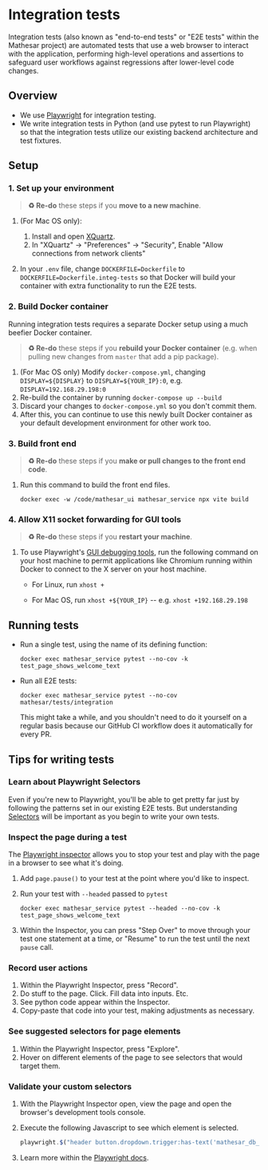 # Integration tests

Integration tests (also known as "end-to-end tests" or "E2E tests" within the Mathesar project) are automated tests that use a web browser to interact with the application, performing high-level operations and assertions to safeguard user workflows against regressions after lower-level code changes.

## Overview

- We use [Playwright](https://playwright.dev) for integration testing.
- We write integration tests in Python (and use pytest to run Playwright) so that the integration tests utilize our existing backend architecture and test fixtures.

## Setup

### 1. Set up your environment

> **♻️ Re-do** these steps if you **move to a new machine**.

1. (For Mac OS only):
    1. Install and open [XQuartz](https://www.xquartz.org/).
    1. In "XQuartz" -> "Preferences" -> "Security", Enable "Allow connections from network clients"

1. In your `.env` file, change `DOCKERFILE=Dockerfile` to `DOCKERFILE=Dockerfile.integ-tests` so that Docker will build your container with extra functionality to run the E2E tests.

### 2. Build Docker container

Running integration tests requires a separate Docker setup using a much beefier Docker container.

> **♻️ Re-do** these steps if you **rebuild your Docker container** (e.g. when pulling new changes from `master` that add a pip package).

1. (For Mac OS only) Modify `docker-compose.yml`, changing `DISPLAY=${DISPLAY}` to `DISPLAY=${YOUR_IP}:0`, e.g. `DISPLAY=192.168.29.198:0`
1. Re-build the container by running `docker-compose up --build`
1. Discard your changes to `docker-compose.yml` so you don't commit them.
1. After this, you can continue to use this newly built Docker container as your default development environment for other work too.


### 3. Build front end

> **♻️ Re-do** these steps if you **make or pull changes to the front end code**.

1. Run this command to build the front end files.

    ```
    docker exec -w /code/mathesar_ui mathesar_service npx vite build
    ```

### 4. Allow X11 socket forwarding for GUI tools

> **♻️ Re-do** these steps if you **restart your machine**.

1. To use Playwright's [GUI debugging tools](https://playwright.dev/python/docs/debug), run the following command on your host machine to permit applications like Chromium running within Docker to connect to the X server on your host machine.

    - For Linux, run `xhost +`

    - For Mac OS, run `xhost +${YOUR_IP}` -- e.g. `xhost +192.168.29.198`


## Running tests

- Run a single test, using the name of its defining function:

    ```
    docker exec mathesar_service pytest --no-cov -k test_page_shows_welcome_text
    ```

- Run all E2E tests:

    ```
    docker exec mathesar_service pytest --no-cov mathesar/tests/integration
    ```

    This might take a while, and you shouldn't need to do it yourself on a regular basis because our GitHub CI workflow does it automatically for every PR.



## Tips for writing tests

### Learn about Playwright Selectors

Even if you're new to Playwright, you'll be able to get pretty far just by following the patterns set in our existing E2E tests. But understanding [Selectors](https://playwright.dev/python/docs/selectors) will be important as you begin to write your own tests.

### Inspect the page during a test

The [Playwright inspector](https://playwright.dev/python/docs/inspector) allows you to stop your test and play with the page in a browser to see what it's doing.

1. Add `page.pause()` to your test at the point where you'd like to inspect.

1. Run your test with `--headed` passed to `pytest`

    ```
    docker exec mathesar_service pytest --headed --no-cov -k test_page_shows_welcome_text
    ```

1. Within the Inspector, you can press "Step Over" to move through your test one statement at a time, or "Resume" to run the test until the next `pause` call.

### Record user actions

1. Within the Playwright Inspector, press "Record".
1. Do stuff to the page. Click. Fill data into inputs. Etc.
1. See python code appear within the Inspector.
1. Copy-paste that code into your test, making adjustments as necessary.

### See suggested selectors for page elements

1. Within the Playwright Inspector, press "Explore".
1. Hover on different elements of the page to see selectors that would target them.

### Validate your custom selectors

1. With the Playwright Inspector open, view the page and open the browser's development tools console.
1. Execute the following Javascript to see which element is selected.

    ```js
    playwright.$("header button.dropdown.trigger:has-text('mathesar_db_test')")
    ```
1. Learn more within the [Playwright docs](https://playwright.dev/python/docs/debug#selectors-in-developer-tools-console).


